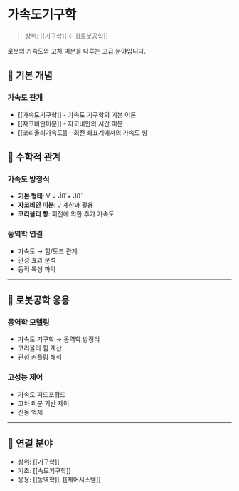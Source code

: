 # 가속도기구학

> 상위: [[기구학]] ← [[로봇공학]]

로봇의 가속도와 고차 미분을 다루는 고급 분야입니다.

## 🎯 기본 개념

### 가속도 관계
- [[가속도기구학]] - 가속도 기구학의 기본 이론
- [[자코비안미분]] - 자코비안의 시간 미분
- [[코리올리가속도]] - 회전 좌표계에서의 가속도 항

## 🔗 수학적 관계

### 가속도 방정식
- **기본 형태**: V̇ = J̇θ̇ + Jθ̈
- **자코비안 미분**: J̇ 계산과 활용
- **코리올리 항**: 회전에 의한 추가 가속도

### 동역학 연결
- 가속도 → 힘/토크 관계
- 관성 효과 분석
- 동적 특성 파악

---

## 🔗 로봇공학 응용

### 동역학 모델링
- 가속도 기구학 → 동역학 방정식
- 코리올리 힘 계산
- 관성 커플링 해석

### 고성능 제어
- 가속도 피드포워드
- 고차 미분 기반 제어
- 진동 억제

---

## 🔗 연결 분야
- 상위: [[기구학]]
- 기초: [[속도기구학]]
- 응용: [[동역학]], [[제어시스템]]